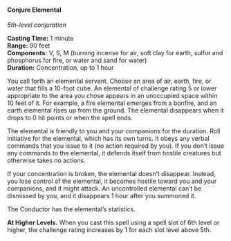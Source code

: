 #### Conjure Elemental
<!-- markdownlint-disable link-image-reference-definitions -->
[_metadata_:spell_name]:- "Conjure Elemental"
[_metadata_:spell_school]:- "conjuration"
[_metadata_:spell_level]:- "5"
[_metadata_:casting_time_amount]:- "1"
[_metadata_:casting_time_unit]:- "minute"
[_metadata_:ritual]:- "false"
[_metadata_:range]:- "90 feet"
[_metadata_:components_verbal]:- "true"
[_metadata_:components_somatic]:- "true"
[_metadata_:components_material]:- "true"
[_metadata_:components_material_description]:- "burning incense for air, soft clay for earth, sulfur and phosphorus for fire, or water and sand for water"
[_metadata_:concentration]:- "true"
[_metadata_:duration]:- "1 hour"
[_metadata_:compared_to_wotc_srd_5.1]:- "mechanics_same_wording_different"
[_metadata_:compared_to_a5e_srd]:- "mechanics_different_wording_different"
<!-- markdownlint-disable-next-line no-emphasis-as-heading -->
_5th-level conjuration_

**Casting Time:** 1 minute \
**Range:** 90 feet \
**Components:** V, S, M (burning incense for air, soft clay for earth, sulfur and phosphorus for fire, or water and sand for water) \
**Duration:** Concentration, up to 1 hour

You call forth an elemental servant.
Choose an area of air, earth, fire, or water that fills a 10-foot cube.
An elemental of challenge rating 5 or lower appropriate to the area you chose appears in an unoccupied space within 10 feet of it.
For example, a <span class="monster monster-Fire_Elemental_fire_elemental">fire elemental</span> emerges from a bonfire, and an <span class="monster monster-Earth_Elemental_earth_elemental">earth elemental</span> rises up from the ground.
The elemental disappears when it drops to 0 hit points or when the spell ends.

The elemental is friendly to you and your companions for the duration.
Roll initiative for the elemental, which has its own turns.
It obeys any verbal commands that you issue to it (no action required by you).
If you don’t issue any commands to the elemental, it defends itself from hostile creatures but otherwise takes no actions.

If your concentration is broken, the elemental doesn’t disappear.
Instead, you lose control of the elemental, it becomes hostile toward you and your companions, and it might attack.
An uncontrolled elemental can’t be dismissed by you, and it disappears 1 hour after you summoned it.

The Conductor has the elemental’s statistics.

**At Higher Levels.**
When you cast this spell using a spell slot of 6th level or higher, the challenge rating increases by 1 for each slot level above 5th.
